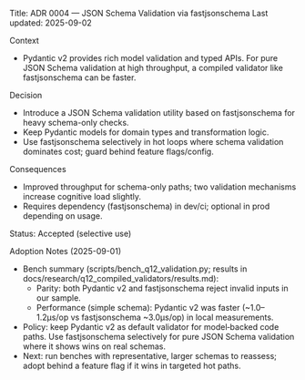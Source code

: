 Title: ADR 0004 — JSON Schema Validation via fastjsonschema
Last updated: 2025-09-02

Context
- Pydantic v2 provides rich model validation and typed APIs. For pure JSON Schema validation at high throughput, a compiled validator like fastjsonschema can be faster.

Decision
- Introduce a JSON Schema validation utility based on fastjsonschema for heavy schema-only checks.
- Keep Pydantic models for domain types and transformation logic.
- Use fastjsonschema selectively in hot loops where schema validation dominates cost; guard behind feature flags/config.

Consequences
- Improved throughput for schema-only paths; two validation mechanisms increase cognitive load slightly.
- Requires dependency (fastjsonschema) in dev/ci; optional in prod depending on usage.

Status: Accepted (selective use)

Adoption Notes (2025-09-01)
- Bench summary (scripts/bench_q12_validation.py; results in docs/research/q12_compiled_validators/results.md):
  - Parity: both Pydantic v2 and fastjsonschema reject invalid inputs in our sample.
  - Performance (simple schema): Pydantic v2 was faster (~1.0–1.2µs/op vs fastjsonschema ~3.0µs/op) in local measurements.
- Policy: keep Pydantic v2 as default validator for model‑backed code paths. Use fastjsonschema selectively for pure JSON Schema validation where it shows wins on real schemas.
- Next: run benches with representative, larger schemas to reassess; adopt behind a feature flag if it wins in targeted hot paths.
